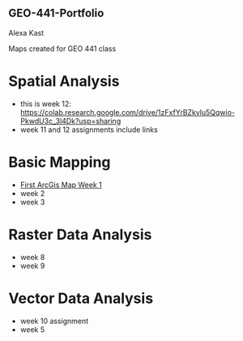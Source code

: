 ## GEO-441-Portfolio
Alexa Kast

Maps created for GEO 441 class

# Spatial Analysis
* this is week 12: https://colab.research.google.com/drive/1zFxfYrBZkvlu5Qqwio-PkwdU3c_3l4Dk?usp=sharing
* week 11 and 12 assignments include links
  
# Basic Mapping
* [First ArcGis Map Week 1](https://colab.research.google.com/drive/1GeEzGMCmWxJx20q1OAUfDIhbgo_tOhzH?usp=sharing)
* week 2
* week 3


# Raster Data Analysis
* week 8
* week 9

# Vector Data Analysis
* week 10 assignment
* week 5

